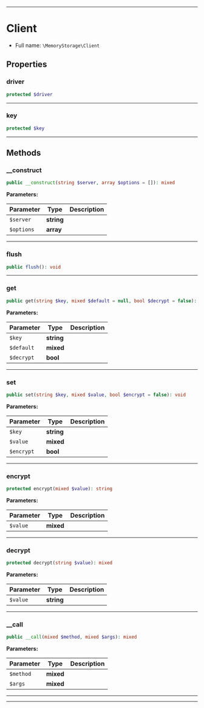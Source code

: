 ***

# Client

* Full name: `\MemoryStorage\Client`

## Properties

### driver

```php
protected $driver
```

***

### key

```php
protected $key
```

***

## Methods

### __construct

```php
public __construct(string $server, array $options = []): mixed
```

**Parameters:**

| Parameter | Type | Description |
|-----------|------|-------------|
| `$server` | **string** |  |
| `$options` | **array** |  |

***

### flush

```php
public flush(): void
```

***

### get

```php
public get(string $key, mixed $default = null, bool $decrypt = false): mixed
```

**Parameters:**

| Parameter | Type | Description |
|-----------|------|-------------|
| `$key` | **string** |  |
| `$default` | **mixed** |  |
| `$decrypt` | **bool** |  |

***

### set

```php
public set(string $key, mixed $value, bool $encrypt = false): void
```

**Parameters:**

| Parameter | Type | Description |
|-----------|------|-------------|
| `$key` | **string** |  |
| `$value` | **mixed** |  |
| `$encrypt` | **bool** |  |

***

### encrypt

```php
protected encrypt(mixed $value): string
```

**Parameters:**

| Parameter | Type | Description |
|-----------|------|-------------|
| `$value` | **mixed** |  |

***

### decrypt

```php
protected decrypt(string $value): mixed
```

**Parameters:**

| Parameter | Type | Description |
|-----------|------|-------------|
| `$value` | **string** |  |

***

### __call

```php
public __call(mixed $method, mixed $args): mixed
```

**Parameters:**

| Parameter | Type | Description |
|-----------|------|-------------|
| `$method` | **mixed** |  |
| `$args` | **mixed** |  |

***


***

